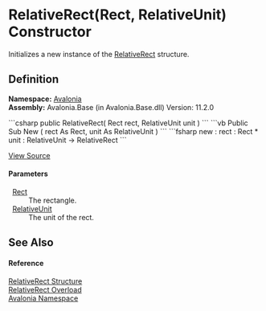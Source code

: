 # RelativeRect(Rect, RelativeUnit) Constructor


Initializes a new instance of the <a href="T_Avalonia_RelativeRect">RelativeRect</a> structure.



## Definition
**Namespace:** <a href="N_Avalonia">Avalonia</a>  
**Assembly:** Avalonia.Base (in Avalonia.Base.dll) Version: 11.2.0

<Tabs groupId="api-code-preview">
<TabItem value="csharp" label="C#">
```csharp
public RelativeRect(
	Rect rect,
	RelativeUnit unit
)
```
</TabItem>
<TabItem value="vb" label="VB">
```vb
Public Sub New ( 
	rect As Rect,
	unit As RelativeUnit
)
```
</TabItem>
<TabItem value="fsharp" label="F#">
```fsharp
new : 
        rect : Rect * 
        unit : RelativeUnit -> RelativeRect
```
</TabItem>
</Tabs>



<a href="https://github.com/AvaloniaUI/Avalonia/tree/master/src/Avalonia.Base/RelativeRect.cs#L39" title="View the source code">View Source</a>



#### Parameters
<dl><dt>  <a href="T_Avalonia_Rect">Rect</a></dt><dd>The rectangle.</dd><dt>  <a href="T_Avalonia_RelativeUnit">RelativeUnit</a></dt><dd>The unit of the rect.</dd></dl>

## See Also


#### Reference
<a href="T_Avalonia_RelativeRect">RelativeRect Structure</a>  
<a href="Overload_Avalonia_RelativeRect__ctor">RelativeRect Overload</a>  
<a href="N_Avalonia">Avalonia Namespace</a>  
